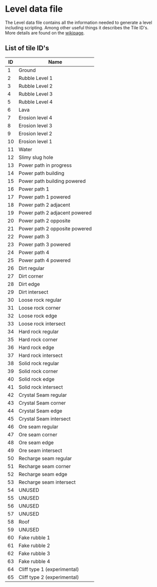 # Level data file
The Level data file contains all the information needed to generate a level including scripting. Among other useful things it describes the Tile ID's. More details are found on the [wikipage](https://manicminers.fandom.com/wiki/Level_data_file#Tile_ID_list:).

## List of tile ID's

|ID|Name|
|---|---|
1|Ground|
2|Rubble Level 1|
3|Rubble Level 2|
4|Rubble Level 3|
5|Rubble Level 4|
6|Lava|
7|Erosion level 4|
8|Erosion level 3|
9|Erosion level 2|
10|Erosion level 1|
11|Water|
12|Slimy slug hole|
13|Power path in progress|
14|Power path building|
15|Power path building powered|
16|Power path 1|
17|Power path 1 powered|
18|Power path 2 adjacent|
19|Power path 2 adjacent powered|
20|Power path 2 opposite|
21|Power path 2 opposite powered|
22|Power path 3|
23|Power path 3 powered|
24|Power path 4|
25|Power path 4 powered|
26|Dirt regular|
27|Dirt corner|
28|Dirt edge|
29|Dirt intersect|
30|Loose rock regular|
31|Loose rock corner|
32|Loose rock edge|
33|Loose rock intersect|
34|Hard rock regular|
35|Hard rock corner|
36|Hard rock edge|
37|Hard rock intersect|
38|Solid rock regular|
39|Solid rock corner|
40|Solid rock edge|
41|Solid rock intersect|
42|Crystal Seam regular|
43|Crystal Seam corner|
44|Crystal Seam edge|
45|Crystal Seam intersect|
46|Ore seam regular|
47|Ore seam corner|
48|Ore seam edge|
49|Ore seam intersect|
50|Recharge seam regular|
51|Recharge seam corner|
52|Recharge seam edge|
53|Recharge seam intersect|
54|UNUSED|
55|UNUSED|
56|UNUSED|
57|UNUSED|
58|Roof|
59|UNUSED|
60|Fake rubble 1|
61|Fake rubble 2|
62|Fake rubble 3|
63|Fake rubble 4|
64|Cliff type 1 (experimental)|
65|Cliff type 2 (experimental)|
